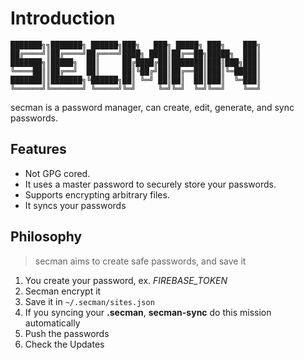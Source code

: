 # Introduction

```sm
███████╗╗███████╗ ██████╗███╗   ███╗ █████╗ ███╗    ███╗
██╔════╝║██╔════╝██╔════╝████╗ ████║██╔══██╗█████╗  ███║
███████╗║█████╗  ██║     ██╔████╔██║███████║███║███╗███║
╚════██║║██╔══╝  ██║     ██║╚██╔╝██║██╔══██║███║╚═█████║
███████║║███████╗╚██████╗██║ ╚═╝ ██║██║  ██║███║  ╚═███║
╚══════╝╚═══════╝ ╚═════╝╚═╝     ╚═╝╚═╝  ╚═╝╚══╝    ╚══╝
```

secman is a password manager, can create, edit, generate, and sync passwords.

## Features

- Not GPG cored.
- It uses a master password to securely store your passwords.
- Supports encrypting arbitrary files.
- It syncs your passwords

## Philosophy

> secman aims to create safe passwords, and save it

1. You create your password, ex. _FIREBASE_TOKEN_
2. Secman encrypt it
3. Save it in `~/.secman/sites.json`
4. If you syncing your **.secman**, **secman-sync** do this mission automatically
5. Push the passwords
6. Check the Updates
